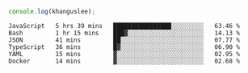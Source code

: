 ```js
console.log(khanguslee);
```

<!--START_SECTION:waka-->

```text
JavaScript   5 hrs 39 mins   ████████████████░░░░░░░░░   63.46 %
Bash         1 hr 15 mins    ███▓░░░░░░░░░░░░░░░░░░░░░   14.13 %
JSON         41 mins         ██░░░░░░░░░░░░░░░░░░░░░░░   07.77 %
TypeScript   36 mins         █▓░░░░░░░░░░░░░░░░░░░░░░░   06.90 %
YAML         15 mins         ▓░░░░░░░░░░░░░░░░░░░░░░░░   02.95 %
Docker       14 mins         ▓░░░░░░░░░░░░░░░░░░░░░░░░   02.68 %
```

<!--END_SECTION:waka-->

<!--
**khanguslee/khanguslee** is a ✨ _special_ ✨ repository because its `README.md` (this file) appears on your GitHub profile.

Here are some ideas to get you started:

- 🔭 I’m currently working on ...
- 🌱 I’m currently learning ...
- 👯 I’m looking to collaborate on ...
- 🤔 I’m looking for help with ...
- 💬 Ask me about ...
- 📫 How to reach me: ...
- 😄 Pronouns: ...
- ⚡ Fun fact: ...
-->
